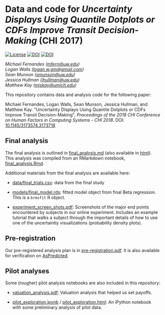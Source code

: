 # Data and code for *Uncertainty Displays Using Quantile Dotplots or CDFs Improve Transit Decision-Making* (CHI 2017)

[![License](https://img.shields.io/badge/license-MIT-lightgrey.svg)](LICENSE)
[![DOI](https://img.shields.io/badge/DOI-10.1145%2F3173574.3173718-blue.svg)](http://doi.org/10.1145/3173574.3173718)
[![DOI](https://img.shields.io/badge/DOI-10.5281%2Fzenodo.1136329-blue.svg)](https://doi.org/10.5281/zenodo.1136329)

*Michael Fernandes ([mfern@uw.edu](mailto:mfern@uw.edu))*<br>
*Logan Walls ([logan.w.gm@gmail.com](mailto:logan.w.gm@gmail.com))*<br>
*Sean Munson ([smunson@uw.edu](mailto:smunson@uw.edu))*<br>
*Jessica Hullman ([jhullman@uw.edu](mailto:jhullman@uw.edu))*<br>
*Matthew Kay ([mjskay@umich.edu](mailto:mjskay@umich.edu))*

This repository contains data and analysis code for the following paper:

Michael Fernandes, Logan Walls, Sean Munson, Jessica Hullman, and Matthew Kay. "Uncertainty Displays Using Quantile Dotplots or CDFs Improve Transit Decision-Making", *Proceedings of the 2018 CHI Conference on Human Factors in Computing Systems - CHI 2018*. DOI: [10.1145/3173574.3173718](http://doi.org/10.1145/3173574.3173718)


## Final analysis

The final analysis is outlined in [final_analysis.md](final_analysis.md) (also available in [html](final_analysis.html)). This analysis was compiled from an RMarkdown notebook, [final_analysis.Rmd](final_analysis.Rmd).

Additional materials from the final analysis are available here:

* [data/final_trials.csv](data/final_trials.csv): data from the final study

* [models/final_model.rds](data/final_trials.csv): fitted model object from final Beta regression. This is a `brmsfit` R object.

* [experiment_screen_shots.pdf](experiment_screen_shots.pdf): Screenshots of the major end points encountered by subjects in our online experiment. Includes an example tutorial that walks a subject through the important details of how to use one of the uncertaintiy visualizations (probability density plots).


## Pre-registration

Our pre-registered analysis plan is in [pre-registration.pdf](pre-registration.pdf). It is also available for verification on [AsPredicted](https://aspredicted.org/iv7jb.pdf).


## Pilot analyses

Some (rougher) pilot analysis notebooks are also included in this repository:

* [valuation_analysis.pdf](valuation_analysis.pdf): Valuation analysis that helped us set payoffs.

* [pilot_exploration.ipynb](pilot_exploration.ipynb) / [pilot_exploration.html](pilot_exploration.html): An iPython notebook with some preliminary analysis of pilot data.
